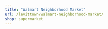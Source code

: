 ```yaml
---
title: "Walmart Neighborhood Market"
url: /levittown/walmart-neighborhood-market/
shop: supermarket
---
```

